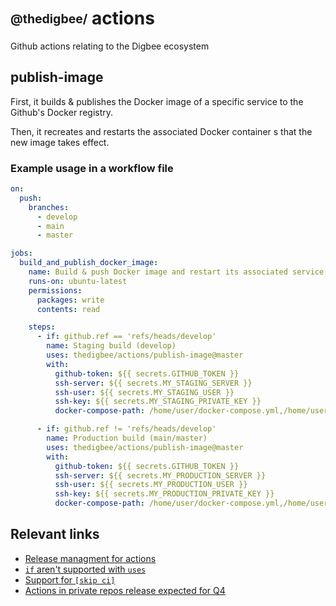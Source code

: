 # <sub><sup>@thedigbee/</sup></sub> actions

Github actions relating to the Digbee ecosystem

## publish-image

First, it builds & publishes the Docker image of a specific service to the Github's Docker registry.

Then, it recreates and restarts the associated Docker container s that the new image takes effect.

### Example usage in a workflow file

```yml
on:
  push:
    branches:
      - develop
      - main
      - master

jobs:
  build_and_publish_docker_image:
    name: Build & push Docker image and restart its associated service
    runs-on: ubuntu-latest
    permissions:
      packages: write
      contents: read

    steps:
      - if: github.ref == 'refs/heads/develop'
        name: Staging build (develop)
        uses: thedigbee/actions/publish-image@master
        with:
          github-token: ${{ secrets.GITHUB_TOKEN }}
          ssh-server: ${{ secrets.MY_STAGING_SERVER }}
          ssh-user: ${{ secrets.MY_STAGING_USER }}
          ssh-key: ${{ secrets.MY_STAGING_PRIVATE_KEY }}
          docker-compose-path: /home/user/docker-compose.yml,/home/user/docker-compose.staging.yml

      - if: github.ref != 'refs/heads/develop'
        name: Production build (main/master)
        uses: thedigbee/actions/publish-image@master
        with:
          github-token: ${{ secrets.GITHUB_TOKEN }}
          ssh-server: ${{ secrets.MY_PRODUCTION_SERVER }}
          ssh-user: ${{ secrets.MY_PRODUCTION_USER }}
          ssh-key: ${{ secrets.MY_PRODUCTION_PRIVATE_KEY }}
          docker-compose-path: /home/user/docker-compose.yml,/home/user/docker-compose.production.yml
```

## Relevant links

- [Release managment for actions](https://docs.github.com/en/actions/creating-actions/about-actions#using-release-management-for-actions)
- [`if` aren't supported with `uses`](https://github.community/t/composite-action-if-isnt-supported-with-uses/199797)
- [Support for `[skip ci]`](https://github.blog/changelog/2021-02-08-github-actions-skip-pull-request-and-push-workflows-with-skip-ci/)
- [Actions in private repos release expected for Q4](https://github.com/github/roadmap/issues/74)
